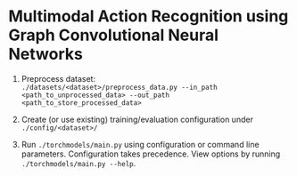 # Multimodal Action Recognition using Graph Convolutional Neural Networks

1. Preprocess dataset:  
 `./datasets/<dataset>/preprocess_data.py --in_path <path_to_unprocessed_data> --out_path <path_to_store_processed_data>`

2. Create (or use existing) training/evaluation configuration under `./config/<dataset>/`

3. Run `./torchmodels/main.py` using configuration or command line parameters. Configuration takes precedence. View options by running `./torchmodels/main.py --help`.

